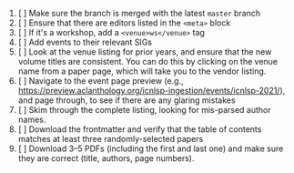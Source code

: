 1. [ ] Make sure the branch is merged with the latest `master` branch
1. [ ] Ensure that there are editors listed in the `<meta>` block
1. [ ] If it's a workshop, add a `<venue>ws</venue>` tag
1. [ ] Add events to their relevant SIGs
1. [ ] Look at the venue listing for prior years, and ensure that the new volume titles are consistent. You can do this by clicking on the venue name from a paper page, which will take you to the vendor listing.
1. [ ] Navigate to the event page preview (e.g., https://preview.aclanthology.org/icnlsp-ingestion/events/icnlsp-2021/), and page through, to see if there are any glaring mistakes
1. [ ] Skim through the complete listing, looking for mis-parsed author names.
1. [ ] Download the frontmatter and verify that the table of contents matches at least three randomly-selected papers
1. [ ] Download 3–5 PDFs (including the first and last one) and make sure they are correct (title, authors, page numbers).
